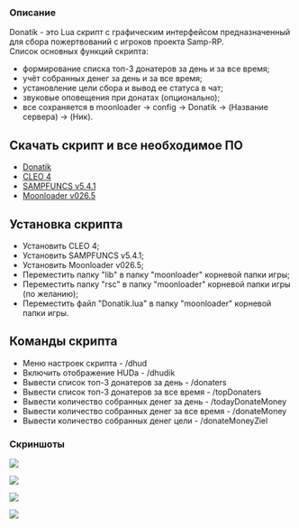 ### Описание

Donatik - это Lua скрипт с графическим интерфейсом предназначенный для сбора пожертвований с игроков проекта Samp-RP.                                   
Список основных функций скрипта:
-   формирование списка топ-3 донатеров за день и за все время;
-   учёт собранных денег за день и за все время;
-   установление цели сбора и вывод ее статуса в чат;
-   звуковые оповещения при донатах (опционально);
-   все сохраняется в moonloader -> config -> Donatik -> (Название сервера) -> (Ник).

## Скачать скрипт и все необходимое ПО
-   [Donatik](https://youtube.com)
-   [CLEO 4](https://cleo.li)
-   [SAMPFUNCS v5.4.1](https://www.blast.hk/threads/17/)
-   [Moonloader v026.5](https://www.blast.hk/threads/13305/)

## Установка скрипта

- Установить CLEO 4;
- Установить SAMPFUNCS v5.4.1;
- Установить Moonloader v026.5;
- Переместить папку "lib" в папку "moonloader" корневой папки игры;
- Переместить папку "rsc" в папку "moonloader" корневой папки игры (по желанию);
- Переместить файл "Donatik.lua" в папку "moonloader" корневой папки игры.

## Команды скрипта
- Меню настроек скрипта - /dhud
- Включить отображение HUDa - /dhudik
- Вывести список топ-3 донатеров за день - /donaters
- Вывести список топ-3 донатеров за все время - /topDonaters
- Вывести количество собранных денег за день - /todayDonateMoney
- Вывести количество собранных денег за все время - /donateMoney
- Вывести количество собранных денег цели - /donateMoneyZiel

### Скриншоты

![ ](https://i.imgur.com/SJXbUGx.png)

![ ](https://i.imgur.com/UqN1PUU.png)

![ ](https://i.imgur.com/gKf8c8Y.png)

![ ](https://i.imgur.com/IdgFrXg.png)
